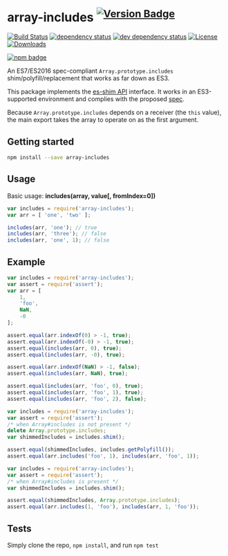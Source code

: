 # array-includes <sup>[![Version Badge][npm-version-svg]][package-url]</sup>

[![Build Status][travis-svg]][travis-url]
[![dependency status][deps-svg]][deps-url]
[![dev dependency status][dev-deps-svg]][dev-deps-url]
[![License][license-image]][license-url]
[![Downloads][downloads-image]][downloads-url]

[![npm badge][npm-badge-png]][package-url]

An ES7/ES2016 spec-compliant `Array.prototype.includes` shim/polyfill/replacement that works as far down as ES3.

This package implements the [es-shim API](https://github.com/es-shims/api) interface. It works in an ES3-supported environment and complies with the proposed [spec](http://www.ecma-international.org/ecma-262/6.0/).

Because `Array.prototype.includes` depends on a receiver (the `this` value), the main export takes the array to operate on as the first argument.

## Getting started

```sh
npm install --save array-includes
```

## Usage

Basic usage: **includes(array, value[, fromIndex=0])**

```js
var includes = require('array-includes');
var arr = [ 'one', 'two' ];

includes(arr, 'one'); // true
includes(arr, 'three'); // false
includes(arr, 'one', 1); // false
```



## Example

```js
var includes = require('array-includes');
var assert = require('assert');
var arr = [
	1,
	'foo',
	NaN,
	-0
];

assert.equal(arr.indexOf(0) > -1, true);
assert.equal(arr.indexOf(-0) > -1, true);
assert.equal(includes(arr, 0), true);
assert.equal(includes(arr, -0), true);

assert.equal(arr.indexOf(NaN) > -1, false);
assert.equal(includes(arr, NaN), true);

assert.equal(includes(arr, 'foo', 0), true);
assert.equal(includes(arr, 'foo', 1), true);
assert.equal(includes(arr, 'foo', 2), false);
```

```js
var includes = require('array-includes');
var assert = require('assert');
/* when Array#includes is not present */
delete Array.prototype.includes;
var shimmedIncludes = includes.shim();

assert.equal(shimmedIncludes, includes.getPolyfill());
assert.equal(arr.includes('foo', 1), includes(arr, 'foo', 1));
```

```js
var includes = require('array-includes');
var assert = require('assert');
/* when Array#includes is present */
var shimmedIncludes = includes.shim();

assert.equal(shimmedIncludes, Array.prototype.includes);
assert.equal(arr.includes(1, 'foo'), includes(arr, 1, 'foo'));
```

## Tests
Simply clone the repo, `npm install`, and run `npm test`

[package-url]: https://npmjs.org/package/array-includes
[npm-version-svg]: http://versionbadg.es/es-shims/array-includes.svg
[travis-svg]: https://travis-ci.org/es-shims/array-includes.svg
[travis-url]: https://travis-ci.org/es-shims/array-includes
[deps-svg]: https://david-dm.org/es-shims/array-includes.svg
[deps-url]: https://david-dm.org/es-shims/array-includes
[dev-deps-svg]: https://david-dm.org/es-shims/array-includes/dev-status.svg
[dev-deps-url]: https://david-dm.org/es-shims/array-includes#info=devDependencies
[npm-badge-png]: https://nodei.co/npm/array-includes.png?downloads=true&stars=true
[license-image]: http://img.shields.io/npm/l/array-includes.svg
[license-url]: LICENSE
[downloads-image]: http://img.shields.io/npm/dm/array-includes.svg
[downloads-url]: http://npm-stat.com/charts.html?package=array-includes
